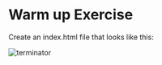 # Warm up Exercise

Create an index.html file that looks like this:

![terminator](https://github.com/keanodejs/02_exercise_warmup/raw/master/terminator.jpg)
